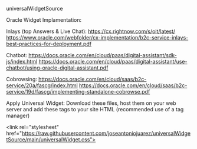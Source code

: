 
universalWidgetSource

Oracle Widget Implamentation:

Inlays (top Answers & Live Chat):
https://cx.rightnow.com/s/oit/latest/
https://www.oracle.com/webfolder/cx-implementation/b2c-service-inlays-best-practices-for-deployment.pdf

Chatbot:
https://docs.oracle.com/en/cloud/paas/digital-assistant/sdk-js/index.html
https://docs.oracle.com/en/cloud/paas/digital-assistant/use-chatbot/using-oracle-digital-assistant.pdf

Cobrowsing:
https://docs.oracle.com/en/cloud/saas/b2c-service/20a/fascg/index.html
https://docs.oracle.com/en/cloud/saas/b2c-service/19d/fascg/implementing-standalone-cobrowse.pdf

Apply Universal Widget:
Download these files, host them on your web server and add these tags to your site HTML (recommended use of a tag manager)

<script src="https://raw.githubusercontent.com/joseantoniojuarez/universalWidgetSource/main/universalWidget.js"> </script>
\<link rel="stylesheet" href="https://raw.githubusercontent.com/joseantoniojuarez/universalWidgetSource/main/universalWidget.css">
